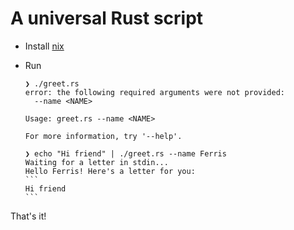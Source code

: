 # A universal Rust script

- Install [nix](https://nixos.org/download/)
- Run

  ```
  ❯ ./greet.rs
  error: the following required arguments were not provided:
    --name <NAME>

  Usage: greet.rs --name <NAME>

  For more information, try '--help'.
  ```


  ````
  ❯ echo "Hi friend" | ./greet.rs --name Ferris
  Waiting for a letter in stdin...
  Hello Ferris! Here's a letter for you:
  ```
  Hi friend
  ```
  ````

That's it!
